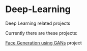 # Deep-Learning
Deep Learning related projects

Currently there are these projects:

[Face Generation using GANs](Face_Generation_GAN) project